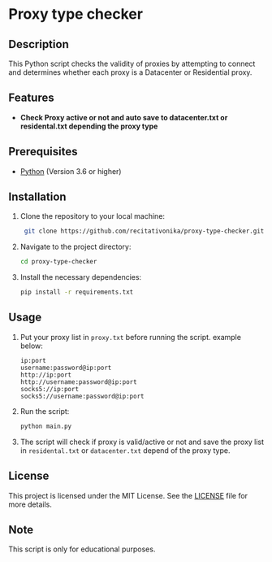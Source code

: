 # Proxy type checker

## Description
This Python script checks the validity of proxies by attempting to connect and determines whether each proxy is a Datacenter or Residential proxy. 

## Features
- **Check Proxy active or not and auto save to datacenter.txt or residental.txt depending the proxy type**

## Prerequisites
- [Python](https://www.python.org) (Version 3.6 or higher)

## Installation

1. Clone the repository to your local machine:
   ```bash
	git clone https://github.com/recitativonika/proxy-type-checker.git
   ```
2. Navigate to the project directory:
	```bash
	cd proxy-type-checker
	```
3. Install the necessary dependencies:
	```bash
	pip install -r requirements.txt
	```

## Usage

1. Put your proxy list in `proxy.txt` before running the script. example below:
	```
	ip:port
	username:password@ip:port
	http://ip:port
	http://username:password@ip:port
	socks5://ip:port
	socks5://username:password@ip:port
	```

2. Run the script:
	```bash
	python main.py
	```
3. The script will check if proxy is valid/active or not and save the proxy list in `residental.txt` or `datacenter.txt` depend of the proxy type.

## License
This project is licensed under the MIT License. See the [LICENSE](LICENSE) file for more details.

## Note
This script is only for educational purposes.
